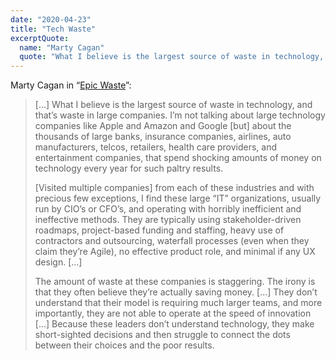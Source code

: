 ```yaml
---
date: "2020-04-23"
title: "Tech Waste"
excerptQuote:
  name: "Marty Cagan"
  quote: "What I believe is the largest source of waste in technology, and that’s waste in large companies […] that spend shocking amounts of money on technology every year for such paltry results."
---
```


Marty Cagan in “[Epic Waste](https://svpg.com/epic-waste/)”:

> […] What I believe is the largest source of waste in technology, and that’s waste in large companies. I’m not talking about large technology companies like Apple and Amazon and Google [but] about the thousands of large banks, insurance companies, airlines, auto manufacturers, telcos, retailers, health care providers, and entertainment companies, that spend shocking amounts of money on technology every year for such paltry results.
>
> [Visited multiple companies] from each of these industries and with precious few exceptions, I find these large “IT” organizations, usually run by CIO’s or CFO’s, and operating with horribly inefficient and ineffective methods. They are typically using stakeholder-driven roadmaps, project-based funding and staffing, heavy use of contractors and outsourcing, waterfall processes (even when they claim they’re Agile), no effective product role, and minimal if any UX design. […]
>
> The amount of waste at these companies is staggering. The irony is that they often believe they’re actually saving money. […] They don’t understand that their model is requiring much larger teams, and more importantly, they are not able to operate at the speed of innovation […] Because these leaders don’t understand technology, they make short-sighted decisions and then struggle to connect the dots between their choices and the poor results.
